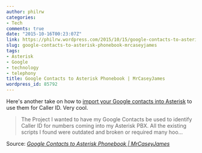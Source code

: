 ```yaml
---
author: philrw
categories:
- Tech
comments: true
date: "2015-10-16T00:23:07Z"
link: https://philrw.wordpress.com/2015/10/15/google-contacts-to-asterisk-phonebook-mrcaseyjames/
slug: google-contacts-to-asterisk-phonebook-mrcaseyjames
tags:
- Asterisk
- Google
- technology
- telephony
title: Google Contacts to Asterisk Phonebook | MrCaseyJames
wordpress_id: 85792
---
```


Here's another take on how to [import your Google contacts into Asterisk](/2015/06/05/google-contacts-to-asterisk-phonebook-oauth-2-0-fix/) to use them for Caller ID. Very cool.

> The Project I wanted to have my Google Contacts be used to identify Caller ID for numbers coming into my Asterisk PBX. All the existing scripts I found were outdated and broken or required many hoo…


Source: _[Google Contacts to Asterisk Phonebook | MrCaseyJames](http://mrcaseyjames.com/?p=103)_
